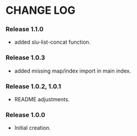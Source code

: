 # CHANGE LOG

### Release 1.1.0
- added slu-list-concat function.

### Release 1.0.3
- added missing map/index import in main index.

### Release 1.0.2, 1.0.1
- README adjustments.

### Release 1.0.0
- Initial creation.
